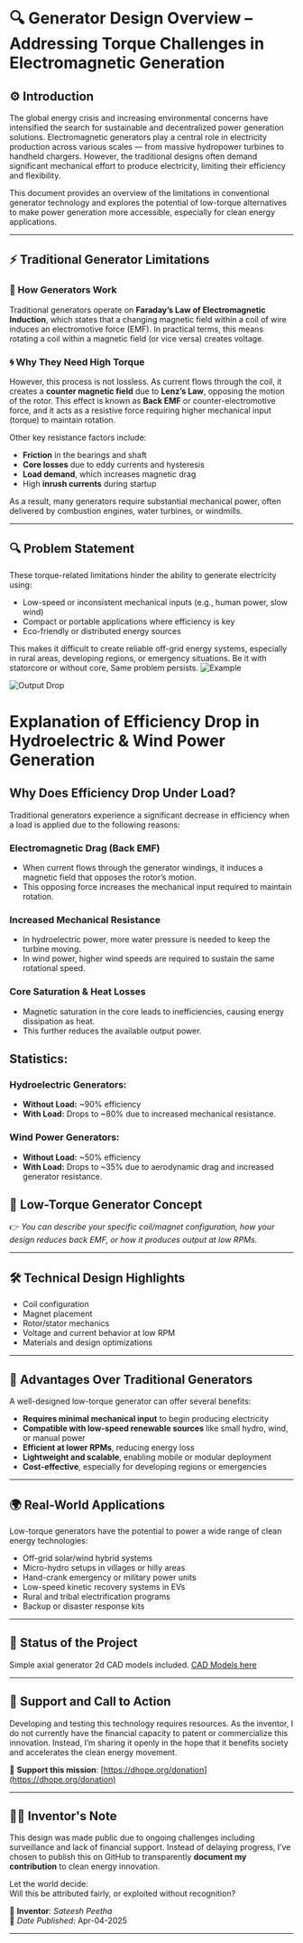 # 🔍 Generator Design Overview – Addressing Torque Challenges in Electromagnetic Generation

## ⚙️ Introduction
The global energy crisis and increasing environmental concerns have intensified the search for sustainable and decentralized power generation solutions. Electromagnetic generators play a central role in electricity production across various scales — from massive hydropower turbines to handheld chargers. However, the traditional designs often demand significant mechanical effort to produce electricity, limiting their efficiency and flexibility.

This document provides an overview of the limitations in conventional generator technology and explores the potential of low-torque alternatives to make power generation more accessible, especially for clean energy applications.

---

## ⚡ Traditional Generator Limitations

### 🧲 How Generators Work
Traditional generators operate on **Faraday’s Law of Electromagnetic Induction**, which states that a changing magnetic field within a coil of wire induces an electromotive force (EMF). In practical terms, this means rotating a coil within a magnetic field (or vice versa) creates voltage.

### 🌀 Why They Need High Torque
However, this process is not lossless. As current flows through the coil, it creates a **counter magnetic field** due to **Lenz’s Law**, opposing the motion of the rotor. This effect is known as **Back EMF** or counter-electromotive force, and it acts as a resistive force requiring higher mechanical input (torque) to maintain rotation.

Other key resistance factors include:
- **Friction** in the bearings and shaft
- **Core losses** due to eddy currents and hysteresis
- **Load demand**, which increases magnetic drag
- High **inrush currents** during startup

As a result, many generators require substantial mechanical power, often delivered by combustion engines, water turbines, or windmills.

---

## 🔍 Problem Statement

These torque-related limitations hinder the ability to generate electricity using:
- Low-speed or inconsistent mechanical inputs (e.g., human power, slow wind)
- Compact or portable applications where efficiency is key
- Eco-friendly or distributed energy sources

This makes it difficult to create reliable off-grid energy systems, especially in rural areas, developing regions, or emergency situations.
Be it with statorcore or without core, Same problem persists.
![Example](images/Traditional%20Generator%20drawbacks.png)

![Output Drop](images/generator_efficiency_drop.png)
# Explanation of Efficiency Drop in Hydroelectric & Wind Power Generation

## Why Does Efficiency Drop Under Load?
Traditional generators experience a significant decrease in efficiency when a load is applied due to the following reasons:

### Electromagnetic Drag (Back EMF)
- When current flows through the generator windings, it induces a magnetic field that opposes the rotor’s motion.  
- This opposing force increases the mechanical input required to maintain rotation.  

### Increased Mechanical Resistance
- In hydroelectric power, more water pressure is needed to keep the turbine moving.  
- In wind power, higher wind speeds are required to sustain the same rotational speed.  

### Core Saturation & Heat Losses
- Magnetic saturation in the core leads to inefficiencies, causing energy dissipation as heat.  
- This further reduces the available output power.  

## Statistics:

### Hydroelectric Generators:
- **Without Load:** ~90% efficiency  
- **With Load:** Drops to ~80% due to increased mechanical resistance.  

### Wind Power Generators:
- **Without Load:** ~50% efficiency  
- **With Load:** Drops to ~35% due to aerodynamic drag and increased generator resistance.  


## 🌿 Low-Torque Generator Concept


👉 *You can describe your specific coil/magnet configuration, how your design reduces back EMF, or how it produces output at low RPMs.*

---

## 🛠️ Technical Design Highlights


- Coil configuration  
- Magnet placement  
- Rotor/stator mechanics  
- Voltage and current behavior at low RPM  
- Materials and design optimizations

---

## 🚀 Advantages Over Traditional Generators

A well-designed low-torque generator can offer several benefits:
- **Requires minimal mechanical input** to begin producing electricity
- **Compatible with low-speed renewable sources** like small hydro, wind, or manual power
- **Efficient at lower RPMs**, reducing energy loss
- **Lightweight and scalable**, enabling mobile or modular deployment
- **Cost-effective**, especially for developing regions or emergencies

---

## 🌍 Real-World Applications

Low-torque generators have the potential to power a wide range of clean energy technologies:
- Off-grid solar/wind hybrid systems
- Micro-hydro setups in villages or hilly areas
- Hand-crank emergency or military power units
- Low-speed kinetic recovery systems in EVs
- Rural and tribal electrification programs
- Backup or disaster response kits

---

## 🧪 Status of the Project


Simple axial generator 2d CAD models included.
[CAD Models here](/CAD/)

---

## 🙏 Support and Call to Action

Developing and testing this technology requires resources. As the inventor, I do not currently have the financial capacity to patent or commercialize this innovation. Instead, I’m sharing it openly in the hope that it benefits society and accelerates the clean energy movement.

🌱 **Support this mission**: [https://dhope.org/donation](https://dhope.org/donation)

---

## 👨‍🔬 Inventor's Note

This design was made public due to ongoing challenges including surveillance and lack of financial support. Instead of delaying progress, I’ve chosen to publish this on GitHub to transparently **document my contribution** to clean energy innovation.

Let the world decide:  
Will this be attributed fairly, or exploited without recognition?

📌 **Inventor**: *Sateesh Peetha*  
📅 *Date Published*: Apr-04-2025

---

